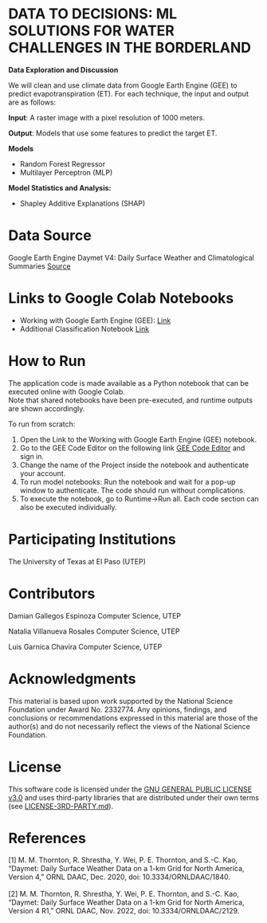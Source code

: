 # DATA TO DECISIONS: ML SOLUTIONS FOR WATER CHALLENGES IN THE BORDERLAND

**Data Exploration and Discussion**

We will clean and use climate data from Google Earth Engine (GEE) to predict evapotranspiration (ET).  For each technique, the input and output are as follows:

**Input**: A raster image with a pixel resolution of 1000 meters.

**Output**: Models that use some features to predict the target ET.

**Models**
  - Random Forest Regressor
  - Multilayer Perceptron (MLP) 

**Model Statistics and Analysis:**   
+ Shapley Additive Explanations (SHAP) 

# Data Source
Google Earth Engine Daymet V4: Daily Surface Weather and Climatological Summaries [Source](https://developers.google.com/earth-engine/datasets/catalog/NASA_ORNL_DAYMET_V4#bands)

# Links to Google Colab Notebooks  
+ Working with Google Earth Engine (GEE): [Link](https://colab.research.google.com/drive/1kYd6yYcE9T_begejLNAZsq8rSI4PM98o?usp=sharing)
+ Additional Classification Notebook [Link](https://colab.research.google.com/drive/1e5W2TZ2Zs5dX6V0F5eNVWcV8t3e7uNqU?usp=sharing)

# How to Run

The application code is made available as a Python notebook that can be executed online with Google Colab.    
Note that shared notebooks have been pre-executed, and runtime outputs are shown accordingly.   

To run from scratch:   
1. Open the Link to the Working with Google Earth Engine (GEE) notebook.
2. Go to the GEE Code Editor on the following link [GEE Code Editor](https://www.google.com/url?sa=D&q=https://code.earthengine.google.com/&ust=1754929416164522&usg=AOvVaw0vcMigCqS8q18KCJGc0f7i) and sign in. 
3. Change the name of the Project inside the notebook and authenticate your account.
4. To run model notebooks: Run the notebook and wait for a pop-up window to authenticate. The code should run without complications.
5. To execute the notebook, go to Runtime->Run all. Each code section can also be executed individually.

# Participating Institutions
The University of Texas at El Paso (UTEP)  

# Contributors
Damian Gallegos Espinoza 
    Computer Science,  UTEP
    
Natalia Villanueva Rosales 
    Computer Science,  UTEP

Luis Garnica Chavira
    Computer Science,  UTEP

# Acknowledgments 
 
This material is based upon work supported by the National Science Foundation under Award No. 2332774.
Any opinions, findings, and conclusions or recommendations expressed in this material are those of the
author(s) and do not necessarily reflect the views of the National Science Foundation.

# License
This software code is licensed under the [GNU GENERAL PUBLIC LICENSE v3.0](./LICENSE) and uses third-party libraries that are distributed under their own terms (see [LICENSE-3RD-PARTY.md](./LICENSE-3RD-PARTY.md)).

# References 
[1] M. M. Thornton, R. Shrestha, Y. Wei, P. E. Thornton, and S.-C. Kao, “Daymet: Daily Surface Weather Data on a 1-km Grid for North America, Version 4,” ORNL DAAC, Dec. 2020, doi: 10.3334/ORNLDAAC/1840. <br><br>
[2] M. M. Thornton, R. Shrestha, Y. Wei, P. E. Thornton, and S.-C. Kao, “Daymet: Daily Surface Weather Data on a 1-km Grid for North America, Version 4 R1,” ORNL DAAC, Nov. 2022, doi: 10.3334/ORNLDAAC/2129.




